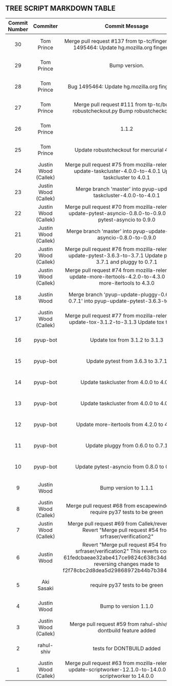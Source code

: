 ## TREE SCRIPT MARKDOWN TABLE

| Commit Number | Commiter | Commit Message | Commit Url | Date | 
|:---:|:----:|:----------------------------------:|:------:|:----:| 
|30|Tom Prince|Merge pull request #137 from tp-tc/fingerprint   Bug 1495464: Update hg.mozilla.org fingerprint.|[URL](https://github.com/mozilla-releng/treescript/commit/c76991e0a3d989cd5e56ac230795daa0ba462d0c)|2018-10-31 21:24:18 
|29|Tom Prince|Bump version.|[URL](https://github.com/mozilla-releng/treescript/commit/5513bb6bfd14c076aadbf275c2a9f3cffb3fb30a)|2018-10-31 21:21:07 
|28|Tom Prince|Bug 1495464: Update hg.mozilla.org fingerprint.|[URL](https://github.com/mozilla-releng/treescript/commit/b34cbe8f210f55b9e29eb438f1cd34b6390250a7)|2018-10-31 21:18:25 
|27|Tom Prince|Merge pull request #111 from tp-tc/bump-robustcheckout.py  Bump robustcheckout.py.|[URL](https://github.com/mozilla-releng/treescript/commit/1f6dc4c8bd37e686c2e0e9e909c65091eb54a51c)|2018-10-02 16:43:57 
|26|Tom Prince|1.1.2|[URL](https://github.com/mozilla-releng/treescript/commit/8e0427732c08e617b4086456f04b0625eab9dbad)|2018-10-02 15:47:41 
|25|Tom Prince|Update robustcheckout for mercurial 4.7.1.|[URL](https://github.com/mozilla-releng/treescript/commit/6dee55337062b8da623f1a50663754f283cdb99d)|2018-10-02 15:43:59 
|24|Justin Wood (Callek)|Merge pull request #75 from mozilla-releng/pyup-update-taskcluster-4.0.0-to-4.0.1  Update taskcluster to 4.0.1|[URL](https://github.com/mozilla-releng/treescript/commit/32f0c8f370cada3e726dfd0d17afbdf62f08e58b)|2018-08-04 18:10:34 
|23|Justin Wood (Callek)|Merge branch 'master' into pyup-update-taskcluster-4.0.0-to-4.0.1|[URL](https://github.com/mozilla-releng/treescript/commit/4bde1bea3ea43484a823222a1289788bf01e8662)|2018-08-04 18:10:09 
|22|Justin Wood (Callek)|Merge pull request #70 from mozilla-releng/pyup-update-pytest-asyncio-0.8.0-to-0.9.0  Update pytest-asyncio to 0.9.0|[URL](https://github.com/mozilla-releng/treescript/commit/d449257757fc3a8e5b2a4e9ca82add7c910a910d)|2018-08-04 18:06:08 
|21|Justin Wood (Callek)|Merge branch 'master' into pyup-update-pytest-asyncio-0.8.0-to-0.9.0|[URL](https://github.com/mozilla-releng/treescript/commit/570d88779e05d933b83a1fa4947a47a3e166d43f)|2018-08-04 18:05:59 
|20|Justin Wood (Callek)|Merge pull request #76 from mozilla-releng/pyup-update-pytest-3.6.3-to-3.7.1  Update pytest to 3.7.1 and pluggy to 0.7.1|[URL](https://github.com/mozilla-releng/treescript/commit/5cdbd63b00c34171d77146c197108fe95c759d24)|2018-08-04 18:01:14 
|19|Justin Wood (Callek)|Merge pull request #74 from mozilla-releng/pyup-update-more-itertools-4.2.0-to-4.3.0  Update more-itertools to 4.3.0|[URL](https://github.com/mozilla-releng/treescript/commit/f91bb9158c2a466b753e7296e311ddd2da078a91)|2018-08-04 18:00:51 
|18|Justin Wood|Merge branch 'pyup-update-pluggy-0.6.0-to-0.7.1' into pyup-update-pytest-3.6.3-to-3.7.1|[URL](https://github.com/mozilla-releng/treescript/commit/f7707cfc8cbc5c472fcc778b19c89da2c586f035)|2018-08-04 17:56:22 
|17|Justin Wood (Callek)|Merge pull request #77 from mozilla-releng/pyup-update-tox-3.1.2-to-3.1.3  Update tox to 3.1.3|[URL](https://github.com/mozilla-releng/treescript/commit/60ae3a3a95210758942514289bbeb4f22789ec12)|2018-08-04 17:38:59 
|16|pyup-bot|Update tox from 3.1.2 to 3.1.3|[URL](https://github.com/mozilla-releng/treescript/commit/eb19668ed68c1464936c48e0e9865b64c8abd1b7)|2018-08-04 07:06:59 
|15|pyup-bot|Update pytest from 3.6.3 to 3.7.1|[URL](https://github.com/mozilla-releng/treescript/commit/358d64e6c749368f9604ac0ca395759ae8a338b9)|2018-08-03 06:16:56 
|14|pyup-bot|Update taskcluster from 4.0.0 to 4.0.1|[URL](https://github.com/mozilla-releng/treescript/commit/d5127d3fb9f97ab8433797ae1f12807546641762)|2018-08-02 10:34:57 
|13|pyup-bot|Update taskcluster from 4.0.0 to 4.0.1|[URL](https://github.com/mozilla-releng/treescript/commit/1d57b2a4210a0bb16f1022cffc7276c6eb341758)|2018-08-02 10:34:55 
|12|pyup-bot|Update more-itertools from 4.2.0 to 4.3.0|[URL](https://github.com/mozilla-releng/treescript/commit/70b265da45afac41f950e52413123806f15940bf)|2018-07-31 13:50:54 
|11|pyup-bot|Update pluggy from 0.6.0 to 0.7.1|[URL](https://github.com/mozilla-releng/treescript/commit/b4177142a3a93605b1c3aac4325ccb2bf30d01a6)|2018-07-29 00:32:45 
|10|pyup-bot|Update pytest-asyncio from 0.8.0 to 0.9.0|[URL](https://github.com/mozilla-releng/treescript/commit/3de31f6bd6a9d8ad12ff51e035eee3ba6386ea2a)|2018-07-28 15:27:44 
|9|Justin Wood|Bump version to 1.1.1|[URL](https://github.com/mozilla-releng/treescript/commit/dd654070929793d47e4e771e052b37a7fceb1213)|2018-07-28 01:53:45 
|8|Justin Wood (Callek)|Merge pull request #68 from escapewindow/py37  require py37 tests to be green|[URL](https://github.com/mozilla-releng/treescript/commit/595e6d0d3f1cf6c69190d3b9abc2f94fb2054fb5)|2018-07-28 01:51:39 
|7|Justin Wood (Callek)|Merge pull request #69 from Callek/revert_pr_54  Revert "Merge pull request #54 from srfraser/verification2"|[URL](https://github.com/mozilla-releng/treescript/commit/1a52704a2770f82b52afdcdf596d217897a54e1b)|2018-07-28 01:30:56 
|6|Justin Wood|Revert "Merge pull request #54 from srfraser/verification2"  This reverts commit 61fedcbaeae32abe417ce9824c638c34dae5b619, reversing changes made to f2f78cbc2d8dea5d29868972b44b7b384752a5a3.|[URL](https://github.com/mozilla-releng/treescript/commit/716628747b62a858d23b057f0724d0b14c79703f)|2018-07-28 01:28:52 
|5|Aki Sasaki|require py37 tests to be green|[URL](https://github.com/mozilla-releng/treescript/commit/4543f599d9ec75e03ed6391d85b63fcedbc15c13)|2018-07-27 23:16:45 
|4|Justin Wood|Bump to version 1.1.0|[URL](https://github.com/mozilla-releng/treescript/commit/1558a33c01e77449c240ee98d39aa9ba5653d565)|2018-07-25 18:15:32 
|3|Justin Wood (Callek)|Merge pull request #59 from rahul-shiv/master  dontbuild feature added|[URL](https://github.com/mozilla-releng/treescript/commit/2042c5c58cc781960b1a9437443d6a5321e19a78)|2018-07-25 17:55:20 
|2|rahul-shiv|tests for DONTBUILD added|[URL](https://github.com/mozilla-releng/treescript/commit/ca520ed66f421e724f2e88af1c7bd98295453ad8)|2018-07-25 16:41:32 
|1|Justin Wood (Callek)|Merge pull request #63 from mozilla-releng/pyup-update-scriptworker-12.1.0-to-14.0.0  Update scriptworker to 14.0.0|[URL](https://github.com/mozilla-releng/treescript/commit/35dfe47bf62b1e61a6aaba233bddb7731d7e08e9)|2018-07-17 17:32:03 


